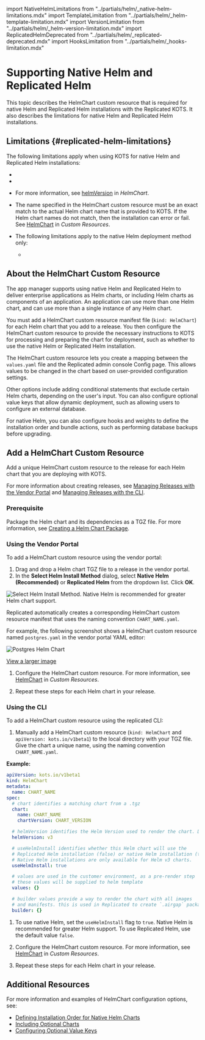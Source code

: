 import NativeHelmLimitations from "../partials/helm/_native-helm-limitations.mdx"
import TemplateLimitation from "../partials/helm/_helm-template-limitation.mdx"
import VersionLimitation from "../partials/helm/_helm-version-limitation.mdx"
import ReplicatedHelmDeprecated from "../partials/helm/_replicated-deprecated.mdx"
import HooksLimitation from "../partials/helm/_hooks-limitation.mdx"

# Supporting Native Helm and Replicated Helm

This topic describes the HelmChart custom resource that is required for native Helm and Replicated Helm installations with the Replicated KOTS. It also describes the limitations for native Helm and Replicated Helm installations.

## Limitations {#replicated-helm-limitations}

The following limitations apply when using KOTS for native Helm and Replicated Helm installations:
* <ReplicatedHelmDeprecated/>
* <TemplateLimitation/>
* <VersionLimitation/>

  For more information, see [helmVersion](/reference/custom-resource-helmchart#helmversion) in _HelmChart_.
* The name specified in the HelmChart custom resource must be an exact match to the actual Helm chart name that is provided to KOTS. If the Helm chart names do not match, then the installation can error or fail. See [HelmChart](/reference/custom-resource-helmchart) in _Custom Resources_.

* The following limitations apply to the native Helm deployment method only:

  <NativeHelmLimitations/>

  * <HooksLimitation/>

## About the HelmChart Custom Resource

The app manager supports using native Helm and Replicated Helm to deliver enterprise applications as Helm charts, or including Helm charts as components of an application. An application can use more than one Helm chart, and can use more than a single instance of any Helm chart.

You must add a HelmChart custom resource manifest file (`kind: HelmChart`) for each Helm chart that you add to a release. You then configure the HelmChart custom resource to provide the necessary instructions to KOTS for processing and preparing the chart for deployment, such as whether to use the native Helm or Replicated Helm installation. 

The HelmChart custom resource lets you create a mapping between the `values.yaml` file and the Replicated admin console Config page. This allows values to be changed in the chart based on user-provided configuration settings.

Other options include adding conditional statements that exclude certain Helm charts, depending on the user's input. You can also configure optional value keys that allow dynamic deployment, such as allowing users to configure an external database.

For native Helm, you can also configure hooks and weights to define the installation order and bundle actions, such as performing database backups before upgrading.


## Add a HelmChart Custom Resource

Add a unique HelmChart custom resource to the release for each Helm chart that you are deploying with KOTS.

For more information about creating releases, see [Managing Releases with the Vendor Portal](releases-creating-releases) and [Managing Releases with the CLI](releases-creating-cli).

### Prerequisite

Package the Helm chart and its dependencies as a TGZ file. For more information, see [Creating a Helm Chart Package](helm-release-creating-package).

### Using the Vendor Portal

To add a HelmChart custom resource using the vendor portal:

1. Drag and drop a Helm chart TGZ file to a release in the vendor portal. 
1. In the **Select Helm Install Method** dialog, select **Native Helm (Recommended)** or **Replicated Helm** from the dropdown list. Click **OK**. 

  ![Select Helm Install Method. Native Helm is recommended for greater Helm chart support.](/images/helm-select-install-method.png)

  Replicated automatically creates a corresponding HelmChart custom resource manifest that uses the naming convention `CHART_NAME.yaml`.

  For example, the following screenshot shows a HelmChart custom resource named `postgres.yaml` in the vendor portal YAML editor:

  ![Postgres Helm Chart](/images/postgres-helm-chart.png)

  [View a larger image](/images/postgres-helm-chart.png)

1. Configure the HelmChart custom resource. For more information, see [HelmChart](/reference/custom-resource-helmchart) in _Custom Resources_.

1. Repeat these steps for each Helm chart in your release.

### Using the CLI

To add a HelmChart custom resource using the replicated CLI:
  
1. Manually add a HelmChart custom resource (`kind: HelmChart` and `apiVersion: kots.io/v1beta1`) to the local directory with your TGZ file. Give the chart a unique name, using the naming convention `CHART_NAME.yaml`.

  **Example:**
      
  ```yaml
  apiVersion: kots.io/v1beta1
  kind: HelmChart
  metadata:
    name: CHART_NAME
  spec:
    # chart identifies a matching chart from a .tgz
    chart:
      name: CHART_NAME
      chartVersion: CHART_VERSION

    # helmVersion identifies the Helm Version used to render the chart. Default is v3.
    helmVersion: v3

    # useHelmInstall identifies whether this Helm chart will use the
    # Replicated Helm installation (false) or native Helm installation (true). Default is false.
    # Native Helm installations are only available for Helm v3 charts.
    useHelmInstall: true

    # values are used in the customer environment, as a pre-render step
    # these values will be supplied to helm template
    values: {}

    # builder values provide a way to render the chart with all images
    # and manifests. this is used in Replicated to create `.airgap` packages
    builder: {}
  ```
        
1. To use native Helm, set the `useHelmInstall` flag to `true`. Native Helm is recommended for greater Helm support. To use Replicated Helm, use the default value `false`.

1. Configure the HelmChart custom resource. For more information, see [HelmChart](/reference/custom-resource-helmchart) in _Custom Resources_.

1. Repeat these steps for each Helm chart in your release.

## Additional Resources

For more information and examples of HelmChart configuration options, see:

- [Defining Installation Order for Native Helm Charts](helm-native-helm-install-order)
- [Including Optional Charts](helm-optional-charts)
- [Configuring Optional Value Keys](helm-optional-value-keys)